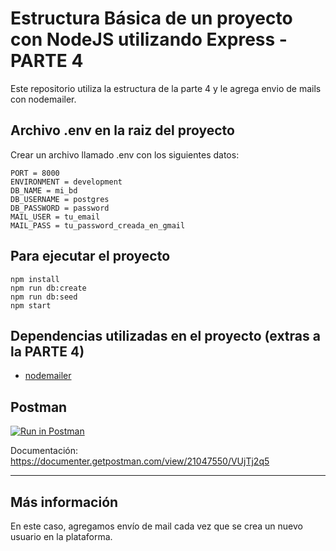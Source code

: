 # Estructura Básica de un proyecto con NodeJS utilizando Express - PARTE 4

Este repositorio utiliza la estructura de la parte 4 y le agrega envio de mails con nodemailer.

## Archivo .env en la raiz del proyecto
Crear un archivo llamado .env con los siguientes datos:

    PORT = 8000
    ENVIRONMENT = development
    DB_NAME = mi_bd
    DB_USERNAME = postgres
    DB_PASSWORD = password
    MAIL_USER = tu_email
    MAIL_PASS = tu_password_creada_en_gmail
    

## Para ejecutar el proyecto
    
    npm install
    npm run db:create
    npm run db:seed
    npm start

## Dependencias utilizadas en el proyecto (extras a la PARTE 4)
- [nodemailer](https://nodemailer.com/about/)

## Postman
[![Run in Postman](https://run.pstmn.io/button.svg)](https://app.getpostman.com/run-collection/21047550-a20ad7f8-4968-4450-b255-342e4e6f9f9b?action=collection%2Ffork&collection-url=entityId%3D21047550-a20ad7f8-4968-4450-b255-342e4e6f9f9b%26entityType%3Dcollection%26workspaceId%3D1f4f77c5-eb75-4ee8-99d0-fbd51cc092df#?env%5BLOCALHOST%20BASE%5D=W3sia2V5IjoiVVJMIiwidmFsdWUiOiJodHRwOi8vbG9jYWxob3N0OjgwMDAiLCJlbmFibGVkIjp0cnVlfV0=)

Documentación: https://documenter.getpostman.com/view/21047550/VUjTj2q5

---

## Más información

En este caso, agregamos envío de mail cada vez que se crea un nuevo usuario en la plataforma.

